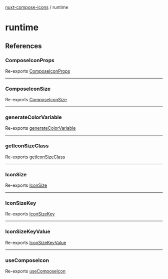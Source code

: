 [nuxt-compose-icons](../modules.md) / runtime

# runtime

## References

### ComposeIconProps

Re-exports [ComposeIconProps](types/compose-icons-props/interfaces/ComposeIconProps.md)

---

### ComposeIconSize

Re-exports [ComposeIconSize](types/icon-sizes/interfaces/ComposeIconSize.md)

---

### generateColorVariable

Re-exports [generateColorVariable](utils/icon-theme/functions/generateColorVariable.md)

---

### getIconSizeClass

Re-exports [getIconSizeClass](utils/icon-size-class/functions/getIconSizeClass.md)

---

### IconSize

Re-exports [IconSize](types/icon-sizes/variables/IconSize.md)

---

### IconSizeKey

Re-exports [IconSizeKey](types/icon-sizes/type-aliases/IconSizeKey.md)

---

### IconSizeKeyValue

Re-exports [IconSizeKeyValue](types/icon-sizes/type-aliases/IconSizeKeyValue.md)

---

### useComposeIcon

Re-exports [useComposeIcon](composables/compose-icon/functions/useComposeIcon.md)
